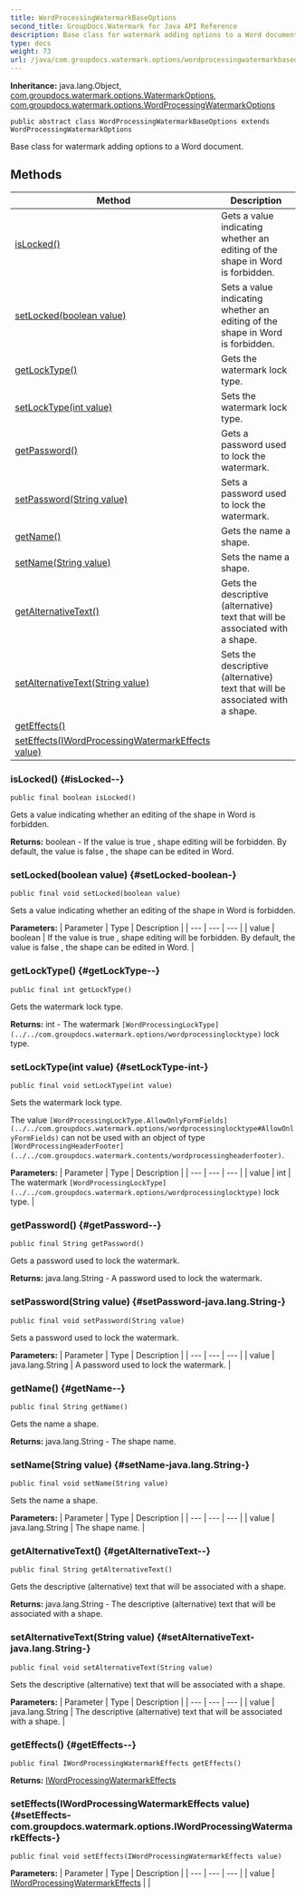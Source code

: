 ```yaml
---
title: WordProcessingWatermarkBaseOptions
second_title: GroupDocs.Watermark for Java API Reference
description: Base class for watermark adding options to a Word document.
type: docs
weight: 73
url: /java/com.groupdocs.watermark.options/wordprocessingwatermarkbaseoptions/
---
```

**Inheritance:**
java.lang.Object, [com.groupdocs.watermark.options.WatermarkOptions](../../com.groupdocs.watermark.options/watermarkoptions), [com.groupdocs.watermark.options.WordProcessingWatermarkOptions](../../com.groupdocs.watermark.options/wordprocessingwatermarkoptions)
```
public abstract class WordProcessingWatermarkBaseOptions extends WordProcessingWatermarkOptions
```

Base class for watermark adding options to a Word document.
## Methods

| Method | Description |
| --- | --- |
| [isLocked()](#isLocked--) | Gets a value indicating whether an editing of the shape in Word is forbidden. |
| [setLocked(boolean value)](#setLocked-boolean-) | Sets a value indicating whether an editing of the shape in Word is forbidden. |
| [getLockType()](#getLockType--) | Gets the watermark lock type. |
| [setLockType(int value)](#setLockType-int-) | Sets the watermark lock type. |
| [getPassword()](#getPassword--) | Gets a password used to lock the watermark. |
| [setPassword(String value)](#setPassword-java.lang.String-) | Sets a password used to lock the watermark. |
| [getName()](#getName--) | Gets the name a shape. |
| [setName(String value)](#setName-java.lang.String-) | Sets the name a shape. |
| [getAlternativeText()](#getAlternativeText--) | Gets the descriptive (alternative) text that will be associated with a shape. |
| [setAlternativeText(String value)](#setAlternativeText-java.lang.String-) | Sets the descriptive (alternative) text that will be associated with a shape. |
| [getEffects()](#getEffects--) |  |
| [setEffects(IWordProcessingWatermarkEffects value)](#setEffects-com.groupdocs.watermark.options.IWordProcessingWatermarkEffects-) |  |
### isLocked() {#isLocked--}
```
public final boolean isLocked()
```


Gets a value indicating whether an editing of the shape in Word is forbidden.

**Returns:**
boolean - If the value is  true , shape editing will be forbidden. By default, the value is  false , the shape can be edited in Word.
### setLocked(boolean value) {#setLocked-boolean-}
```
public final void setLocked(boolean value)
```


Sets a value indicating whether an editing of the shape in Word is forbidden.

**Parameters:**
| Parameter | Type | Description |
| --- | --- | --- |
| value | boolean | If the value is  true , shape editing will be forbidden. By default, the value is  false , the shape can be edited in Word. |

### getLockType() {#getLockType--}
```
public final int getLockType()
```


Gets the watermark lock type.

**Returns:**
int - The watermark `[WordProcessingLockType](../../com.groupdocs.watermark.options/wordprocessinglocktype)` lock type.
### setLockType(int value) {#setLockType-int-}
```
public final void setLockType(int value)
```


Sets the watermark lock type.

The value `[WordProcessingLockType.AllowOnlyFormFields](../../com.groupdocs.watermark.options/wordprocessinglocktype#AllowOnlyFormFields)` can not be used with an object of type `[WordProcessingHeaderFooter](../../com.groupdocs.watermark.contents/wordprocessingheaderfooter)`.

**Parameters:**
| Parameter | Type | Description |
| --- | --- | --- |
| value | int | The watermark `[WordProcessingLockType](../../com.groupdocs.watermark.options/wordprocessinglocktype)` lock type. |

### getPassword() {#getPassword--}
```
public final String getPassword()
```


Gets a password used to lock the watermark.

**Returns:**
java.lang.String - A password used to lock the watermark.
### setPassword(String value) {#setPassword-java.lang.String-}
```
public final void setPassword(String value)
```


Sets a password used to lock the watermark.

**Parameters:**
| Parameter | Type | Description |
| --- | --- | --- |
| value | java.lang.String | A password used to lock the watermark. |

### getName() {#getName--}
```
public final String getName()
```


Gets the name a shape.

**Returns:**
java.lang.String - The shape name.
### setName(String value) {#setName-java.lang.String-}
```
public final void setName(String value)
```


Sets the name a shape.

**Parameters:**
| Parameter | Type | Description |
| --- | --- | --- |
| value | java.lang.String | The shape name. |

### getAlternativeText() {#getAlternativeText--}
```
public final String getAlternativeText()
```


Gets the descriptive (alternative) text that will be associated with a shape.

**Returns:**
java.lang.String - The descriptive (alternative) text that will be associated with a shape.
### setAlternativeText(String value) {#setAlternativeText-java.lang.String-}
```
public final void setAlternativeText(String value)
```


Sets the descriptive (alternative) text that will be associated with a shape.

**Parameters:**
| Parameter | Type | Description |
| --- | --- | --- |
| value | java.lang.String | The descriptive (alternative) text that will be associated with a shape. |

### getEffects() {#getEffects--}
```
public final IWordProcessingWatermarkEffects getEffects()
```




**Returns:**
[IWordProcessingWatermarkEffects](../../com.groupdocs.watermark.options/iwordprocessingwatermarkeffects)
### setEffects(IWordProcessingWatermarkEffects value) {#setEffects-com.groupdocs.watermark.options.IWordProcessingWatermarkEffects-}
```
public final void setEffects(IWordProcessingWatermarkEffects value)
```




**Parameters:**
| Parameter | Type | Description |
| --- | --- | --- |
| value | [IWordProcessingWatermarkEffects](../../com.groupdocs.watermark.options/iwordprocessingwatermarkeffects) |  |

